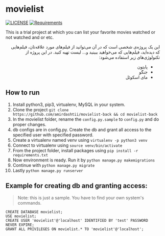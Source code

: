 # movielist

[![LICENSE](https://img.shields.io/badge/LICENSE-GPL----3.0-green)](https://github.com/amirdashtii/movielist-back/blob/master/LICENSE) 
[![Requirements](https://img.shields.io/badge/Requirements-See%20Here-orange)](https://github.com/amirdashtii/movielist-back/blob/master/requirements.txt)

This is a trial project at which you can list your favorite movies watched or not watched and or etc.

<div dir="rtl"> 
این یک پروژه‌ی شخصی است که در آن می‌توانید از فیلم‌های مورد علاقه‌تان، فیلم‌هایی که دیده‌اید، فیلم‌هایی که می‌خواهید ببینید و... لیست  تهیه کنید.
 در این پروژه از تکنولوژی‌های زیر استفاده می‌شود:

- پایتون
- جنگو
- مای اسکوئل

</div>

## How to run
1. Install python3, pip3, virtualenv, MySQL in your system.
2. Clone the project `git clone https://github.com/amirdashtii/movielist-back && cd movielist-back`
3. In the movielist folder, rename the `config.py.sample` to `config.py` and do proper changes.
4. db configs are in config.py. Create the db and grant all access to the specified user with specified password.
5. Create a virtualenv named venv using `virtualenv -p python3 venv`
6. Connect to virtualenv using `source venv/bin/activate`
7. From the project folder, install packages using `pip install -r requirements.txt`
8. Now environment is ready. Run it by `python manage.py makemigrations`
9. Continue with `python manage.py migrate`
10. Lastly `python manage.py runserver`

## Example for creating db and granting access:

> Note: this is just a sample. You have to find your own system's commands.

```
CREATE DATABASE movielist;
USE movielist;
CREATE USER 'movielist'@'localhost' IDENTIFIED BY 'test' PASSWORD NEVER EXPIRE;
GRANT ALL PRIVILEGES ON movielist.* TO 'movielist'@'localhost';
```